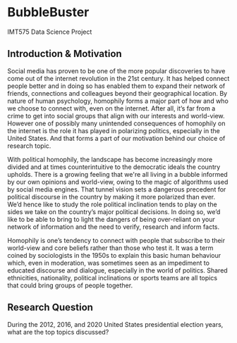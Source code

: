 # BubbleBuster
IMT575 Data Science Project

## Introduction & Motivation
Social media has proven to be one of the more popular discoveries to have come out of the internet revolution in the 21st century. It has helped connect people better and in doing so has enabled them to expand their network of friends, connections and colleagues beyond their geographical location. By nature of human psychology, homophily forms a major part of how and who we choose to connect with, even on the internet. After all, it’s far from a crime to get into social groups that align with our interests and world-view.  However one of possibly many unintended consequences of homophily on the internet is the role it has played in polarizing politics, especially in the United States.  And that forms a part of our motivation behind our choice of research topic. 

With political homophily, the landscape has become increasingly more divided and at times counterintuitive to the democratic ideals the country upholds. There is a growing feeling that we're all living in a bubble informed by our own opinions and world-view, owing to the magic of algorithms used by social media engines. That tunnel vision sets a dangerous precedent for political discourse in the country by making it more polarized than ever. We’d hence like to study the role political inclination tends to play on the sides we take on the country’s major political decisions. In doing so, we’d like to be able to bring to light the dangers of being over-reliant on your network of information and the need to verify, research and inform facts.

Homophily is one’s tendency to connect with people that subscribe to their world-view and core beliefs rather than those who test it. It was a term coined by sociologists in the 1950s to explain this basic human behaviour which, even in moderation, was sometimes seen as an impediment to educated discourse and dialogue, especially in the world of politics. Shared ethnicities, nationality, political inclinations or sports teams are all topics that could bring groups of people together.

## Research Question
During the 2012, 2016, and 2020 United States presidential election years, what are the top topics discussed?

